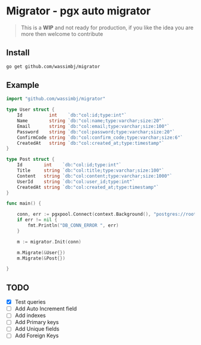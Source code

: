 # Migrator - pgx auto migrator

> This is a **WIP** and not ready for production, if you like the idea you are more then welcome to contribute

## Install

```bash
go get github.com/wassimbj/migrator
```

## Example

```go
import "github.com/wassimbj/migrator"

type User struct {
	Id          int    `db:"col:id;type:int"`
	Name        string `db:"col:name;type:varchar;size:20"`
	Email       string `db:"col:email;type:varchar;size:100"`
	Password    string `db:"col:password;type:varchar;size:20"`
	ConfirmCode string `db:"col:confirm_code;type:varchar;size:6"`
	CreatedAt   string `db:"col:created_at;type:timestamp"`
}

type Post struct {
	Id        int    `db:"col:id;type:int"`
	Title     string `db:"col:title;type:varchar;size:100"`
	Content   string `db:"col:content;type:varchar;size:1000"`
	UserId    string `db:"col:user_id;type:int"`
	CreatedAt string `db:"col:created_at;type:timestamp"`
}

func main() {

	conn, err := pgxpool.Connect(context.Background(), "postgres://root:1234@localhost:5432/testdb")
	if err != nil {
		fmt.Println("DB_CONN_ERROR ", err)
	}

	m := migrator.Init(conn)

	m.Migrate(&User{})
	m.Migrate(&Post{})

}

```

## TODO

- [x] Test queries
- [ ] Add Auto Increment field
- [ ] Add indexes
- [ ] Add Primary keys
- [ ] Add Unique fields
- [ ] Add Foreign  Keys
